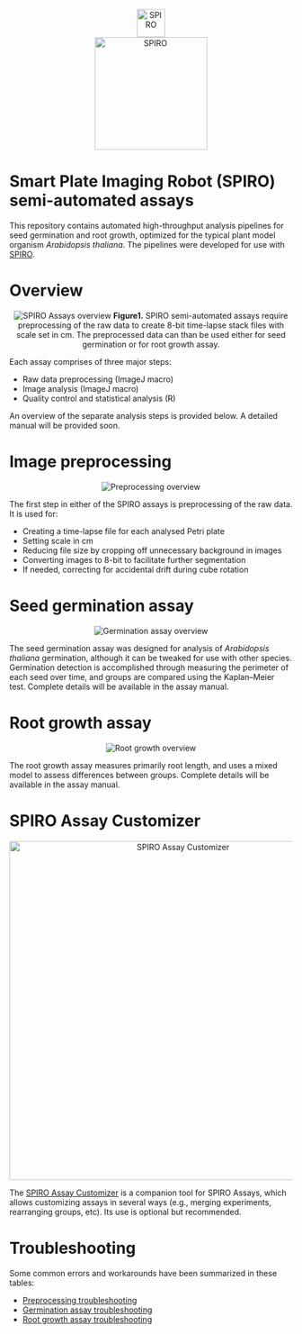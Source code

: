 <p align="center">
  <img src="https://github.com/AlyonaMinina/Files_for_SPIRO_reps/blob/master/SPIRO.Hardware%20files/SPIRO%20logo.png?raw=true" height="50" title="SPIRO"><br>
  <img src="https://github.com/AlyonaMinina/Files_for_SPIRO_reps/blob/master/SPIRO.Assays%20files/SPIRO%20text%20logo.png?raw=true" width="200" title="SPIRO">
</p>

# Smart Plate Imaging Robot (SPIRO) semi-automated assays

This repository contains automated high-throughput analysis pipelines for seed germination and root growth, optimized for the typical plant model organism *Arabidopsis thaliana*. The pipelines were developed for use with [SPIRO](https://github.com/jonasoh/spiro). 

# Overview

<p align="center">
  <img src="https://github.com/AlyonaMinina/Files_for_SPIRO_reps/blob/master/SPIRO.Assays%20files/spiro-assays-v1-resized.gif?raw=true" title="SPIRO Assays overview">
<b>Figure1.</b> SPIRO semi-automated assays require preprocessing of the raw data to create 8-bit time-lapse stack files with scale set in cm. The preprocessed data can than be used either for seed germination or for root growth assay.
</p>

Each assay comprises of three major steps:
* Raw data preprocessing (ImageJ macro)
* Image analysis (ImageJ macro)
* Quality control and statistical analysis (R)

An overview of the separate analysis steps is provided below. A detailed manual will be provided soon.

# Image preprocessing

<p align="center">
  <img src="https://github.com/AlyonaMinina/Files_for_SPIRO_reps/blob/master/SPIRO.Assays%20files/preprocessing-v2-reduced-size.gif?raw=true" title="Preprocessing overview">
</p>

The first step in either of the SPIRO assays is preprocessing of the raw data. It is used for:
* Creating a time-lapse file for each analysed Petri plate
* Setting scale in cm
* Reducing file size by cropping off unnecessary background in images
* Converting images to 8-bit to facilitate further segmentation
* If needed, correcting for accidental drift during cube rotation

# Seed germination assay

<p align="center">
  <img src="https://github.com/AlyonaMinina/Files_for_SPIRO_reps/blob/master/SPIRO.Assays%20files/germination%20v1-resized.gif?raw=true" title="Germination assay overview">
</p>

The seed germination assay was designed for analysis of *Arabidopsis thaliana* germination, although it can be tweaked for use with other species. Germination detection is accomplished through measuring the perimeter of each seed over time, and groups are compared using the Kaplan–Meier test. Complete details will be available in the assay manual.

# Root growth assay

<p align="center">
  <img src="https://github.com/AlyonaMinina/Files_for_SPIRO_reps/blob/master/SPIRO.Assays%20files/root-grwoth-v1-resized.gif?raw=true" title="Root growth overview">
</p>

The root growth assay measures primarily root length, and uses a mixed model to assess differences between groups. Complete details will be available in the assay manual.

# SPIRO Assay Customizer

<p align="center">
  <img src="https://user-images.githubusercontent.com/6480370/86357062-ce289280-bc5c-11ea-816f-a656977b224c.png" alt="SPIRO Assay Customizer" width=602>
</p>

The [SPIRO Assay Customizer](https://github.com/jonasoh/spiro-assay-customizer) is a companion tool for SPIRO Assays, which allows customizing assays in several ways (e.g., merging experiments, rearranging groups, etc). Its use is optional but recommended. 

# Troubleshooting

Some common errors and workarounds have been summarized in these tables:
* [Preprocessing troubleshooting](https://github.com/AlyonaMinina/Files_for_SPIRO_reps/blob/master/SPIRO.Assays%20files/Preprocessing%20troubleshooting.md)
* [Germination assay troubleshooting](https://github.com/AlyonaMinina/Files_for_SPIRO_reps/blob/master/SPIRO.Assays%20files/Germination%20assay%20troubleshooting.md)
* [Root growth assay troubleshooting](https://github.com/AlyonaMinina/Files_for_SPIRO_reps/blob/master/SPIRO.Assays%20files/Root%20growth%20assay%20troubleshooting.md)
